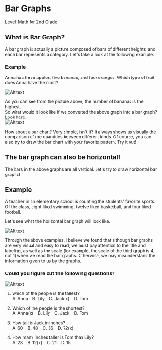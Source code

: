 # **Bar Graphs** ##
Level: Math for 2nd Grade  

## **What is Bar Graph?** ##
A bar graph is actually a picture composed of bars of different heights, and each bar represents a category. Let's take a look at the following example.

### **Example**
Anna has three apples, five bananas, and four oranges. Which type of fruit does Anna have the most?  

![Alt text](https://live.staticflickr.com/65535/52490839573_f63a4ca8df_h.jpg)

As you can see from the picture above, the number of bananas is the highest.  
So what would it look like if we converted the above graph into a bar graph? Look here.  
![Alt text]( https://live.staticflickr.com/65535/52490571054_359b60552f_h.jpg)

How about a bar chart? Very simple, isn't it? It always shows us visually the comparison of the quantities between different kinds. Of course, you can also try to draw the bar chart with your favorite pattern. Try it out!

## **The bar graph can also be horizontal!**
The bars in the above graphs are all vertical. Let's try to draw horizontal bar graphs!

## **Example**
A teacher in an elementary school is counting the students' favorite sports. Of the class, eight liked swimming, twelve liked basketball, and four liked football. 

Let's see what the horizontal bar graph will look like.

![Alt text](https://live.staticflickr.com/65535/52490757470_9e909ad7b8_h.jpg)

Through the above examples, I believe we found that although bar graphs are very visual and easy to read, we must pay attention to the title and labeling, as well as the scale (for example, the scale of the third graph is 4, not 1) when we read the bar graphs. Otherwise, we may misunderstand the information given to us by the graphs.

### **Could you figure out the following questions?** ###
![Alt text](https://live.staticflickr.com/65535/52490839823_fb4984f818_k.jpg)
1. which of the people is the tallest?  
A. Anna &ensp; B. Lily &ensp; C. Jack(x) &ensp; D. Tom

2. Which of the people is the shortest?  
A. Anna(x) &ensp; B. Lily &ensp; C. Jack &ensp; D. Tom

3. How tall is Jack in inches?  
A. 60 &ensp; B. 48 &ensp; C. 36 &ensp; D. 72(x)
4. How many inches taller is Tom than Lily?  
A. 23 &ensp; B. 12(x) &ensp; C. 21 &ensp; D. 15